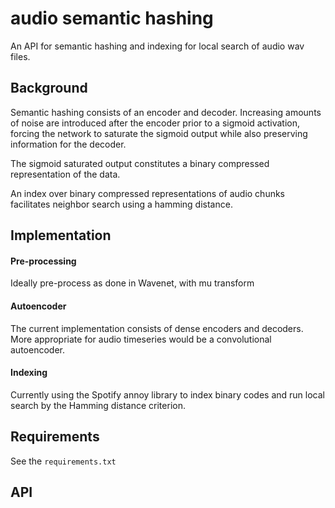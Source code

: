 # audio semantic hashing



An API for semantic hashing and indexing for local search of audio wav files.

Background
---

Semantic hashing consists of an encoder and decoder.
Increasing amounts of noise are introduced after the encoder prior to a sigmoid activation, forcing the network to saturate the sigmoid output while also preserving information for the decoder.

The sigmoid saturated output constitutes a binary compressed representation of the data.


An index over binary compressed representations of audio chunks facilitates neighbor
search using a hamming distance.

Implementation
---
#### Pre-processing
Ideally pre-process as done in Wavenet, with mu transform

#### Autoencoder
The current implementation consists of dense encoders and decoders.
More appropriate for audio timeseries would be a convolutional autoencoder.

#### Indexing
Currently using the Spotify annoy library to index binary codes and run local search by the Hamming distance criterion.

Requirements
--
See the `requirements.txt`

API
--
